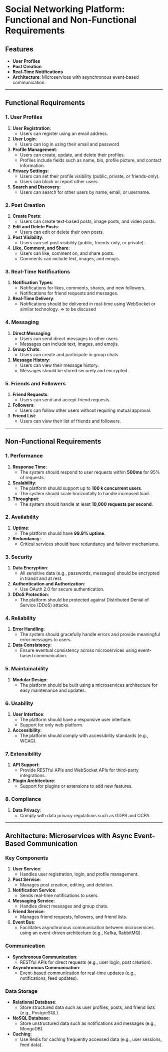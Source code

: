 # Social Networking Platform: Functional and Non-Functional Requirements

## Features

- **User Profiles**
- **Post Creation**
- **Real-Time Notifications**
- **Architecture**: Microservices with asynchronous event-based communication.

---

## Functional Requirements

### 1. User Profiles

1. **User Registration**:
   - Users can register using an email address.
2. **User Login**:
   - Users can log in using their email and password
3. **Profile Management**:
   - Users can create, update, and delete their profiles.
   - Profiles include fields such as name, bio, profile picture, and contact information.
4. **Privacy Settings**:
   - Users can set their profile visibility (public, private, or friends-only).
   - Users can block or report other users.
5. **Search and Discovery**:
   - Users can search for other users by name, email, or username.

### 2. Post Creation

1. **Create Posts**:
   - Users can create text-based posts, image posts, and video posts.
2. **Edit and Delete Posts**:
   - Users can edit or delete their own posts.
3. **Post Visibility**:
   - Users can set post visibility (public, friends-only, or private).
4. **Like, Comment, and Share**:
   - Users can like, comment on, and share posts.
   - Comments can include text, images, and emojis.

### 3. Real-Time Notifications

1. **Notification Types**:
   - Notifications for likes, comments, shares, and new followers.
   - Notifications for friend requests and messages.
2. **Real-Time Delivery**:
   - Notifications should be delivered in real-time using WebSocket or similar technology. => to be discused

### 4. Messaging

1. **Direct Messaging**:
   - Users can send direct messages to other users.
   - Messages can include text, images, and emojis.
2. **Group Chats**:
   - Users can create and participate in group chats.
3. **Message History**:
   - Users can view their message history.
   - Messages should be stored securely and encrypted.

### 5. Friends and Followers

1. **Friend Requests**:
   - Users can send and accept friend requests.
2. **Followers**:
   - Users can follow other users without requiring mutual approval.
3. **Friend List**:
   - Users can view their list of friends and followers.

---

## Non-Functional Requirements

### 1. Performance

1. **Response Time**:
   - The system should respond to user requests within **500ms** for 95% of requests.
2. **Scalability**:
   - The platform should support up to **100 k concurrent users**.
   - The system should scale horizontally to handle increased load.
3. **Throughput**:
   - The system should handle at least **10,000 requests per second**.

### 2. Availability

1. **Uptime**:
   - The platform should have **99.9% uptime**.
2. **Redundancy**:
   - Critical services should have redundancy and failover mechanisms.

### 3. Security

1. **Data Encryption**:
   - All sensitive data (e.g., passwords, messages) should be encrypted in transit and at rest.
2. **Authentication and Authorization**:
   - Use OAuth 2.0 for secure authentication.
3. **DDoS Protection**:
   - The platform should be protected against Distributed Denial of Service (DDoS) attacks.

### 4. Reliability

1. **Error Handling**:
   - The system should gracefully handle errors and provide meaningful error messages to users.
2. **Data Consistency**:
   - Ensure eventual consistency across microservices using event-based communication.

### 5. Maintainability

1. **Modular Design**:
   - The platform should be built using a microservices architecture for easy maintenance and updates.

### 6. Usability

1. **User Interface**:
   - The platform should have a responsive user interface.
   - Support for only web platform.
2. **Accessibility**:
   - The platform should comply with accessibility standards (e.g., WCAG).

### 7. Extensibility

1. **API Support**:
   - Provide RESTful APIs and WebSocket APIs for third-party integrations.
2. **Plugin Architecture**:
   - Support for plugins or extensions to add new features.

### 8. Compliance

1. **Data Privacy**:
   - Comply with data privacy regulations such as GDPR and CCPA.

---

## Architecture: Microservices with Async Event-Based Communication

### Key Components

1. **User Service**:
   - Handles user registration, login, and profile management.
2. **Post Service**:
   - Manages post creation, editing, and deletion.
3. **Notification Service**:
   - Sends real-time notifications to users.
4. **Messaging Service**:
   - Handles direct messages and group chats.
5. **Friend Service**:
   - Manages friend requests, followers, and friend lists.
6. **Event Bus**:
   - Facilitates asynchronous communication between microservices using an event-driven architecture (e.g., Kafka, RabbitMQ).

### Communication

- **Synchronous Communication**:
  - RESTful APIs for direct requests (e.g., user login, post creation).
- **Asynchronous Communication**:
  - Event-based communication for real-time updates (e.g., notifications, feed updates).

### Data Storage

- **Relational Database**:
  - Store structured data such as user profiles, posts, and friend lists (e.g., PostgreSQL).
- **NoSQL Database**:
  - Store unstructured data such as notifications and messages (e.g., MongoDB).
- **Caching**:
  - Use Redis for caching frequently accessed data (e.g., user sessions, feed data).
